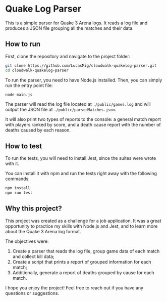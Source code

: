 # Quake Log Parser

This is a simple parser for Quake 3 Arena logs. It reads a log file and produces a JSON file grouping all the matches and their data.

## How to run

First, clone the repository and navigate to the project folder:

```bash
git clone https://github.com/LucasMig/cloudwalk-quakelog-parser.git
cd cloudwalk-quakelog-parser
```

To run the parser, you need to have Node.js installed. Then, you can simply run the entry point file:

```bash
node main.js
```

The parser will read the log file located at `./public/games.log` and will output the JSON file at `./public/parsedMatches.json`.

It will also print two types of reports to the console: a general match report with players ranked by score, and a death cause report with the number of deaths caused by each reason.

## How to test

To run the tests, you will need to install Jest, since the suites were wrote with it.

You can install it with npm and run the tests right away with the following commands:

```bash
npm install
npm run test
```

## Why this project?

This project was created as a challenge for a job application. It was a great opportunity to practice my skills with Node.js and Jest, and to learn more about the Quake 3 Arena log format.

The objectives were:

1. Create a parser that reads the log file, group game data of each match and collect kill data;
2. Create a script that prints a report of grouped information for each match;
3. Additionally, generate a report of deaths grouped by cause for each match.

I hope you enjoy the project! Feel free to reach out if you have any questions or suggestions.
